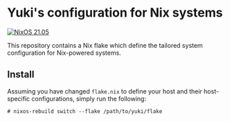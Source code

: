 # Yuki's configuration for Nix systems

[![NixOS 21.05](https://img.shields.io/badge/NixOS-v21.05-blue.svg?style=flat-square&logo=NixOS&logoColor=white)](https://nixos.org)

This repository contains a Nix flake which define the tailored system
configuration for Nix-powered systems.

## Install

Assuming you have changed `flake.nix` to define your host and their
host-specific configurations, simply run the following:

```console
# nixos-rebuild switch --flake /path/to/yuki/flake
```

